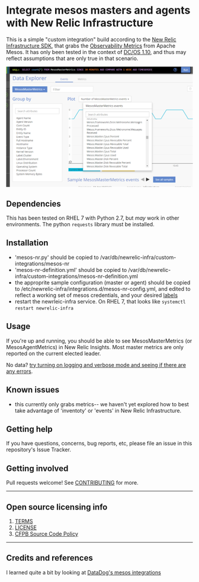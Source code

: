 # Integrate mesos masters and agents with New Relic Infrastructure

This is a simple "custom integration" build according to the [New Relic Infrastructure SDK](https://docs.newrelic.com/docs/integrations/integrations-sdk), that grabs the [Observability Metrics](http://mesos.apache.org/documentation/latest/monitoring/) from Apache Mesos. It has only been tested in the context of [DC/OS 1.10](https://docs.mesosphere.com/1.10/monitoring/performance-monitoring/), and thus may reflect assumptions that are only true in that scenario.

![](https://raw.githubusercontent.com/cfpb/mesos-nr-infrastructure/master/screenshot.png)


## Dependencies

This has been tested on RHEL 7 with Python 2.7, but *may* work in other environments. The python `requests` library must be installed.

## Installation

- 'mesos-nr.py' should be copied to /var/db/newrelic-infra/custom-integrations/mesos-nr
- 'mesos-nr-definition.yml' should be copied to /var/db/newrelic-infra/custom-integrations/mesos-nr-definition.yml
- the approprite sample configuration (master or agent) should be copied to /etc/newrelic-infra/integrations.d/mesos-nr-config.yml, and edited to reflect a working set of mesos credentials, and your desired [labels](https://docs.newrelic.com/docs/integrations/integrations-sdk/file-specifications/integration-configuration-file-specifications)
- restart the newrleic-infra service. On RHEL 7, that looks like `systemctl restart newrelic-infra`


## Usage

If you're up and running, you should be able to see MesosMasterMetrics (or MesosAgentMetrics) in New Relic Insights. Most master metrics are only reported on the current elected leader.

No data? [try turning on logging and verbose mode and seeing if there are any errors](https://docs.newrelic.com/docs/infrastructure/new-relic-infrastructure/configuration/configure-infrastructure-agent).

## Known issues

- this currently only grabs metrics-- we haven't yet explored how to best take advantage of 'inventoty' or 'events' in New Relic Infrastructure.

## Getting help

If you have questions, concerns, bug reports, etc, please file an issue in this repository's Issue Tracker.

## Getting involved

Pull requests welcome! See [CONTRIBUTING](CONTRIBUTING.md) for more.


----

## Open source licensing info
1. [TERMS](TERMS.md)
2. [LICENSE](LICENSE)
3. [CFPB Source Code Policy](https://github.com/cfpb/source-code-policy/)


----

## Credits and references

I learned quite a bit by looking at [DataDog's mesos integrations](https://github.com/DataDog/integrations-core/tree/master/mesos_master/datadog_checks)
